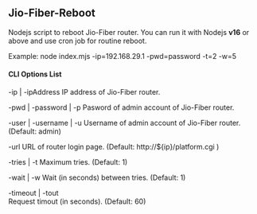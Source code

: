 ## Jio-Fiber-Reboot

Nodejs script to reboot Jio-Fiber router.
You can run it with Nodejs **v16** or above and use cron job for routine reboot.

Example:
node index.mjs -ip=192.168.29.1 -pwd=password -t=2 -w=5

#### CLI Options List

-ip | -ipAddress
IP address of Jio-Fiber router.

-pwd | -password | -p
Pasword of admin account of Jio-Fiber router.

-user | -username | -u
Username of admin account of Jio-Fiber router. (Default: admin)

-url
URL of router login page. (Default: http://${ip}/platform.cgi )

-tries | -t
Maximum tries. (Default: 1)

-wait | -w
Wait (in seconds) between tries. (Default: 1)

-timeout | -tout  
Request timout (in seconds). (Default: 60)
